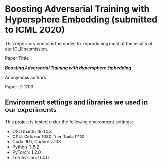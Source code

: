 # Boosting Adversarial Training with Hypersphere Embedding (submitted to ICML 2020)

This repository contains the codes for reproducing most of the results of our ICLR submission.

Paper Tittle:

***Boosting Adversarial Training with Hypersphere Embedding***

Anonymous authors

Paper ID 1203

## Environment settings and libraries we used in our experiments

This project is tested under the following environment settings:
- OS: Ubuntu 16.04.3
- GPU: Geforce 1080 Ti or Tesla P100
- Cuda: 9.0, Cudnn: v7.03
- Python: 3.5.2
- PyTorch: 1.2.0
- Torchvision: 0.4.0
